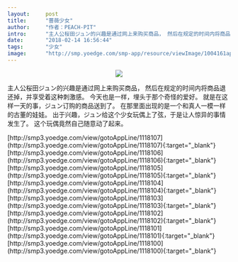 ```yaml
---
layout:     post
title:      "蔷薇少女"
author:     "作者：PEACH-PIT"
intro:      "主人公桜田ジュン的兴趣是通过网上来购买商品， 然后在规定的时间内将商品退还掉，并享受着这种刺激感。 今天也是一样，埋头于那个奇怪的爱好。 就是在这样一天的事，ジュン订购的商品送到了。 在那里面出现的是一个和真人一模一样的古董的娃娃。 出于兴趣，ジュン给这个少女玩偶上了弦，于是让人惊异的事情发生了。 这个玩偶竟然自己随意动了起来。"
date:       "2018-02-14 16:56:44"
tags:       "少女"
image:      "http://smp.yoedge.com/smp-app/resource/viewImage/1004161appline.png"
---
```

<div style="text-align: center">
<p><img src="http://smp.yoedge.com/smp-app/resource/viewImage/1004161appline.png"/></p>
</div>
<p class="post-meta">
<span>主人公桜田ジュン的兴趣是通过网上来购买商品， 然后在规定的时间内将商品退还掉，并享受着这种刺激感。 今天也是一样，埋头于那个奇怪的爱好。 就是在这样一天的事，ジュン订购的商品送到了。 在那里面出现的是一个和真人一模一样的古董的娃娃。 出于兴趣，ジュン给这个少女玩偶上了弦，于是让人惊异的事情发生了。 这个玩偶竟然自己随意动了起来。</span>
</p>
[http://smp3.yoedge.com/view/gotoAppLine/1118107](http://smp3.yoedge.com/view/gotoAppLine/1118107){:target="_blank"}
[http://smp3.yoedge.com/view/gotoAppLine/1118106](http://smp3.yoedge.com/view/gotoAppLine/1118106){:target="_blank"}
[http://smp3.yoedge.com/view/gotoAppLine/1118105](http://smp3.yoedge.com/view/gotoAppLine/1118105){:target="_blank"}
[http://smp3.yoedge.com/view/gotoAppLine/1118104](http://smp3.yoedge.com/view/gotoAppLine/1118104){:target="_blank"}
[http://smp3.yoedge.com/view/gotoAppLine/1118103](http://smp3.yoedge.com/view/gotoAppLine/1118103){:target="_blank"}
[http://smp3.yoedge.com/view/gotoAppLine/1118102](http://smp3.yoedge.com/view/gotoAppLine/1118102){:target="_blank"}
[http://smp3.yoedge.com/view/gotoAppLine/1118101](http://smp3.yoedge.com/view/gotoAppLine/1118101){:target="_blank"}
[http://smp3.yoedge.com/view/gotoAppLine/1118100](http://smp3.yoedge.com/view/gotoAppLine/1118100){:target="_blank"}


